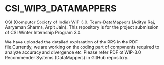 # CSI_WIP3_DATAMAPPERS
CSI (Computer Society of India) WIP-3.0. Team-DataMappers (Aditya Raj, Aaryaman Sharma, Arpit Jain).
This repository is for the project submission of CSI Winter Internship Program 3.0.

We have uploaded the detailed explanation of the RRS in the PDF file.Currently, we are working on the coding part of components required to analyze accuracy and divergence etc. Please refer PDF of WIP-3.0 Recommender Systems (DataMappers) in GitHub repository..
